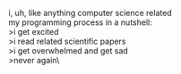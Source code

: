 i, uh, like anything computer science related\
my programming process in a nutshell:\
\>i get excited\
\>i read related scientific papers\
\>i get overwhelmed and get sad\
\>never again\
